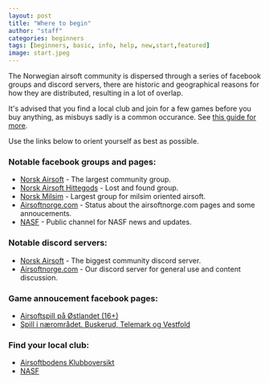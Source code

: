 ```yaml
---
layout: post
title: "Where to begin"
author: "staff"
categories: beginners
tags: [beginners, basic, info, help, new,start,featured]
image: start.jpeg
---
```


The Norwegian airsoft community is dispersed through a series of facebook groups and discord servers, there are historic and geographical reasons for how they are distributed, resulting in a lot of overlap.

It's advised that you find a local club and join for a few games before you buy anything, as misbuys sadly is a common occurance. See [this guide for more](before-you-buy).

Use the links below to orient yourself as best as possible.

### Notable facebook groups and pages:

- [Norsk Airsoft](https://www.facebook.com/groups/2345948168/) - The largest community group.
- [Norsk Airsoft Hittegods](https://www.facebook.com/groups/556696031711353/) - Lost and found group.
- [Norsk Milsim](https://www.facebook.com/groups/norskmilsim/) - Largest group for milsim oriented airsoft.
- [Airsoftnorge.com](https://www.facebook.com/AirsoftNorge) - Status about the airsoftnorge.com pages and some annoucements.
- [NASF](https://www.facebook.com/norairsoft) -  Public channel for NASF news and updates.


### Notable discord servers:

- [Norsk Airsoft](https://discord.gg/v2a5hAhVfW) - The biggest community discord server.
- [Airsoftnorge.com](https://discord.gg/gMegmXMAPN) - Our discord server for general use and content discussion.


### Game annoucement facebook pages:

- [Airsoftspill på Østlandet (16+)](https://www.facebook.com/groups/142941056177706/) 
- [Spill i nærområdet. Buskerud, Telemark og Vestfold](https://www.facebook.com/groups/1524197147800307)

### Find your local club:

- [Airsoftbodens Klubboversikt](https://airsoftboden.no/sider/klubboversikt) 
- [NASF](https://www.nasf.no)
